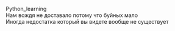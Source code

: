 Python_learning  
Нам вождя не доставало потому что буйных мало  
Иногда недостатка который вы видете вообще не существует
